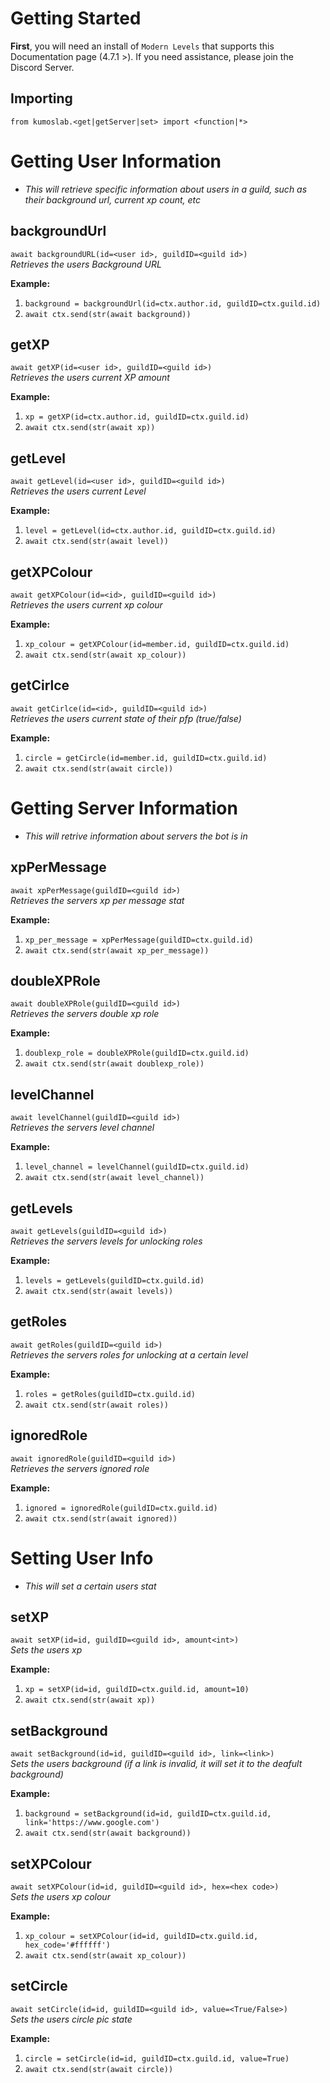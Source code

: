 # Getting Started
**First**, you will need an install of `Modern Levels` that supports this Documentation page (4.7.1 >). If you need assistance, please join the Discord Server.

## Importing
```from kumoslab.<get|getServer|set> import <function|*>```

# Getting User Information
- *This will retrieve specific information about users in a guild, such as their background url, current xp count, etc*

## backgroundUrl
```await backgroundURL(id=<user id>, guildID=<guild id>)```  
*Retrieves the users Background URL*

**Example:**  
1. ```background = backgroundUrl(id=ctx.author.id, guildID=ctx.guild.id)```   
2. ```await ctx.send(str(await background))```

## getXP
```await getXP(id=<user id>, guildID=<guild id>)```  
*Retrieves the users current XP amount*

**Example:**  
1. ```xp = getXP(id=ctx.author.id, guildID=ctx.guild.id)```   
2. ```await ctx.send(str(await xp))```

## getLevel
```await getLevel(id=<user id>, guildID=<guild id>)```  
*Retrieves the users current Level*

**Example:**  
1. ```level = getLevel(id=ctx.author.id, guildID=ctx.guild.id)```   
2. ```await ctx.send(str(await level))```

## getXPColour
```await getXPColour(id=<id>, guildID=<guild id>)```  
*Retrieves the users current xp colour*

**Example:**  
1. ```xp_colour = getXPColour(id=member.id, guildID=ctx.guild.id)```   
2. ```await ctx.send(str(await xp_colour))```

## getCirlce
```await getCirlce(id=<id>, guildID=<guild id>)```  
*Retrieves the users current state of their pfp (true/false)*

**Example:**  
1. ```circle = getCircle(id=member.id, guildID=ctx.guild.id)```   
2. ```await ctx.send(str(await circle))```

# Getting Server Information
- *This will retrive information about servers the bot is in*

## xpPerMessage
```await xpPerMessage(guildID=<guild id>)```  
*Retrieves the servers xp per message stat*

**Example:**  
1. ```xp_per_message = xpPerMessage(guildID=ctx.guild.id)```   
2. ```await ctx.send(str(await xp_per_message))```

## doubleXPRole
```await doubleXPRole(guildID=<guild id>)```  
*Retrieves the servers double xp role*

**Example:**  
1. ```doublexp_role = doubleXPRole(guildID=ctx.guild.id)```   
2. ```await ctx.send(str(await doublexp_role))```

## levelChannel
```await levelChannel(guildID=<guild id>)```  
*Retrieves the servers level channel*

**Example:**  
1. ```level_channel = levelChannel(guildID=ctx.guild.id)```   
2. ```await ctx.send(str(await level_channel))```

## getLevels
```await getLevels(guildID=<guild id>)```  
*Retrieves the servers levels for unlocking roles*

**Example:**  
1. ```levels = getLevels(guildID=ctx.guild.id)```   
2. ```await ctx.send(str(await levels))```

## getRoles
```await getRoles(guildID=<guild id>)```  
*Retrieves the servers roles for unlocking at a certain level*

**Example:**  
1. ```roles = getRoles(guildID=ctx.guild.id)```   
2. ```await ctx.send(str(await roles))```

## ignoredRole
```await ignoredRole(guildID=<guild id>)```  
*Retrieves the servers ignored role*

**Example:**  
1. ```ignored = ignoredRole(guildID=ctx.guild.id)```   
2. ```await ctx.send(str(await ignored))```

# Setting User Info
- *This will set a certain users stat*

## setXP
```await setXP(id=id, guildID=<guild id>, amount<int>)```  
*Sets the users xp*

**Example:**  
1. ```xp = setXP(id=id, guildID=ctx.guild.id, amount=10)```   
2. ```await ctx.send(str(await xp))```

## setBackground
```await setBackground(id=id, guildID=<guild id>, link=<link>)```  
*Sets the users background (if a link is invalid, it will set it to the deafult background)*

**Example:**  
1. ```background = setBackground(id=id, guildID=ctx.guild.id, link='https://www.google.com')```   
2. ```await ctx.send(str(await background))```

## setXPColour
```await setXPColour(id=id, guildID=<guild id>, hex=<hex code>)```  
*Sets the users xp colour*

**Example:**  
1. ```xp_colour = setXPColour(id=id, guildID=ctx.guild.id, hex_code='#ffffff')```   
2. ```await ctx.send(str(await xp_colour))```

## setCircle
```await setCircle(id=id, guildID=<guild id>, value=<True/False>)```  
*Sets the users circle pic state*

**Example:**  
1. ```circle = setCircle(id=id, guildID=ctx.guild.id, value=True)```   
2. ```await ctx.send(str(await circle))```
